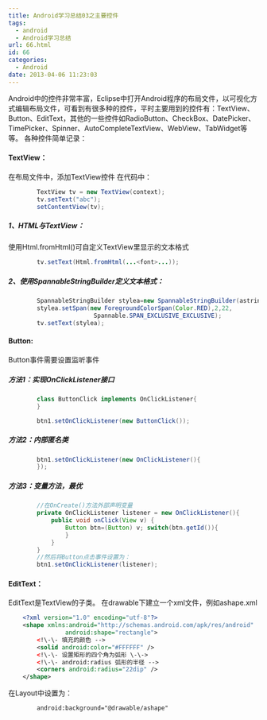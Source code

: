 ```yaml
---
title: Android学习总结03之主要控件
tags:
  - android
  - Android学习总结
url: 66.html
id: 66
categories:
  - Android
date: 2013-04-06 11:23:03
---
```


Android中的控件非常丰富，Eclipse中打开Android程序的布局文件，以可视化方式编辑布局文件，可看到有很多种的控件，平时主要用到的控件有：TextView、Button、EditText，其他的一些控件如RadioButton、CheckBox、DatePicker、TimePicker、Spinner、AutoCompleteTextView、WebView、TabWidget等等。 各种控件简单记录：
<!-- more -->

#### TextView：

在布局文件中，添加TextView控件 在代码中：
```java
        TextView tv = new TextView(context);
        tv.setText("abc");
        setContentView(tv);
```

##### 1、HTML与TextView：

使用Html.fromHtml()可自定义TextView里显示的文本格式
```java
        tv.setText(Html.fromHtml(...<font>...));
```
##### 2、使用SpannableStringBuilder定义文本格式：
```java
        SpannableStringBuilder stylea=new SpannableStringBuilder(astring);
        stylea.setSpan(new ForegroundColorSpan(Color.RED),2,22,
                        Spannable.SPAN_EXCLUSIVE_EXCLUSIVE);
        tv.setText(stylea);
```
#### Button:

Button事件需要设置监听事件

##### 方法1：实现OnClickListener接口
```java
        class ButtonClick implements OnClickListener{
        }

        btn1.setOnClickListener(new ButtonClick());
```
##### 方法2：内部匿名类
```java
        btn1.setOnClickListener(new OnClickListener(){
        });
```
##### 方法3：变量方法，最优
```java
        //在OnCreate()方法外部声明变量 
        private OnClickListener listener = new OnClickListener(){ 
            public void onClick(View v) {
                Button btn=(Button) v; switch(btn.getId()){
                }
            }
        } 
        //然后将Button点击事件设置为： 
        btn1.setOnClickListener(listener);
```
#### EditText：

EditText是TextView的子类。 在drawable下建立一个xml文件，例如ashape.xml
```xml
    <?xml version="1.0" encoding="utf-8"?>
    <shape xmlns:android="http://schemas.android.com/apk/res/android" 
                android:shape="rectangle">
        <!\-\- 填充的颜色 -->
        <solid android:color="#FFFFFF" />
        <!\-\- 设置矩形的四个角为弧形 \-\->
        <!\-\- android:radius 弧形的半径 -->
        <corners android:radius="22dip" />
    </shape>
```
在Layout中设置为：
```
        android:background="@drawable/ashape"
```